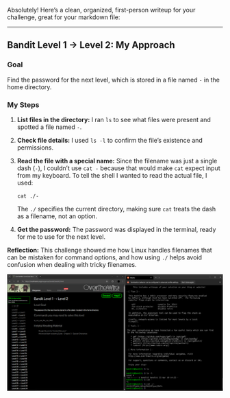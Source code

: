 Absolutely! Here’s a clean, organized, first-person writeup for your challenge, great for your markdown file:

---

## Bandit Level 1 → Level 2: My Approach

### **Goal**

Find the password for the next level, which is stored in a file named `-` in the home directory.


### **My Steps**

1. **List files in the directory:**
   I ran `ls` to see what files were present and spotted a file named `-`.

2. **Check file details:**
   I used `ls -l` to confirm the file’s existence and permissions.

3. **Read the file with a special name:**
   Since the filename was just a single dash (`-`), I couldn’t use `cat -` because that would make `cat` expect input from my keyboard.
   To tell the shell I wanted to read the actual file, I used:

   ```
   cat ./-
   ```

   The `./` specifies the current directory, making sure `cat` treats the dash as a filename, not an option.

4. **Get the password:**
   The password was displayed in the terminal, ready for me to use for the next level.



**Reflection:**
This challenge showed me how Linux handles filenames that can be mistaken for command options, and how using `./` helps avoid confusion when dealing with tricky filenames.

![Bandit Level 0 to 1 Screenshot](images/bandit1-2.png)








